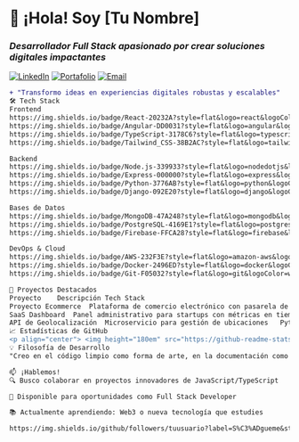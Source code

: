 # 👋 ¡Hola! Soy [Tu Nombre]
### *Desarrollador Full Stack apasionado por crear soluciones digitales impactantes*

[![LinkedIn](https://img.shields.io/badge/LinkedIn-Connect-blue?style=flat-square&logo=linkedin)](https://linkedin.com/in/lautarobacega)
[![Portafolio](https://img.shields.io/badge/Portafolio-Visita-orange?style=flat-square)](https://bacegalautaro.netlify.app)
[![Email](https://img.shields.io/badge/Email-Contact-red?style=flat-square&logo=gmail)](mailto:lautibacega@email.com)

```diff
+ "Transformo ideas en experiencias digitales robustas y escalables"
🛠️ Tech Stack
Frontend
https://img.shields.io/badge/React-20232A?style=flat&logo=react&logoColor=61DAFB
https://img.shields.io/badge/Angular-DD0031?style=flat&logo=angular&logoColor=white
https://img.shields.io/badge/TypeScript-3178C6?style=flat&logo=typescript&logoColor=white
https://img.shields.io/badge/Tailwind_CSS-38B2AC?style=flat&logo=tailwind-css&logoColor=white

Backend
https://img.shields.io/badge/Node.js-339933?style=flat&logo=nodedotjs&logoColor=white
https://img.shields.io/badge/Express-000000?style=flat&logo=express&logoColor=white
https://img.shields.io/badge/Python-3776AB?style=flat&logo=python&logoColor=white
https://img.shields.io/badge/Django-092E20?style=flat&logo=django&logoColor=white

Bases de Datos
https://img.shields.io/badge/MongoDB-47A248?style=flat&logo=mongodb&logoColor=white
https://img.shields.io/badge/PostgreSQL-4169E1?style=flat&logo=postgresql&logoColor=white
https://img.shields.io/badge/Firebase-FFCA28?style=flat&logo=firebase&logoColor=black

DevOps & Cloud
https://img.shields.io/badge/AWS-232F3E?style=flat&logo=amazon-aws&logoColor=white
https://img.shields.io/badge/Docker-2496ED?style=flat&logo=docker&logoColor=white
https://img.shields.io/badge/Git-F05032?style=flat&logo=git&logoColor=white

🌟 Proyectos Destacados
Proyecto	Descripción	Tech Stack
Proyecto Ecommerce	Plataforma de comercio electrónico con pasarela de pagos	React, Node.js, MongoDB, Stripe API
SaaS Dashboard	Panel administrativo para startups con métricas en tiempo real	Angular, Firebase, D3.js
API de Geolocalización	Microservicio para gestión de ubicaciones	Python, FastAPI, PostgreSQL, Redis
📈 Estadísticas de GitHub
<p align="center"> <img height="180em" src="https://github-readme-stats.vercel.app/api?username=tuusuario&show_icons=true&theme=dark&count_private=true" /> <img height="180em" src="https://github-readme-stats.vercel.app/api/top-langs/?username=tuusuario&layout=compact&theme=dark" /> </p>
💡 Filosofía de Desarrollo
"Creo en el código limpio como forma de arte, en la documentación como cortesía profesional, y en los tests como red de seguridad para la innovación."

📫 ¡Hablemos!
🔍 Busco colaborar en proyectos innovadores de JavaScript/TypeScript

💼 Disponible para oportunidades como Full Stack Developer

📚 Actualmente aprendiendo: Web3 o nueva tecnología que estudies

https://img.shields.io/github/followers/tuusuario?label=S%C3%ADgueme&style=social
